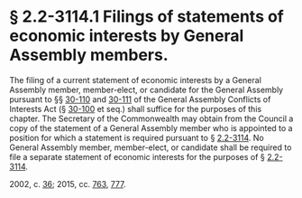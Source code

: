 # § 2.2-3114.1 Filings of statements of economic interests by General Assembly members.

<p>The filing of a current statement of economic interests by a General Assembly member, member-elect, or candidate for the General Assembly pursuant to §§ <a href='http://law.lis.virginia.gov/vacode/30-110/'>30-110</a> and <a href='http://law.lis.virginia.gov/vacode/30-111/'>30-111</a> of the General Assembly Conflicts of Interests Act (§ <a href='http://law.lis.virginia.gov/vacode/30-100/'>30-100</a> et seq.) shall suffice for the purposes of this chapter. The Secretary of the Commonwealth may obtain from the Council a copy of the statement of a General Assembly member who is appointed to a position for which a statement is required pursuant to § <a href='http://law.lis.virginia.gov/vacode/2.2-3114/'>2.2-3114</a>. No General Assembly member, member-elect, or candidate shall be required to file a separate statement of economic interests for the purposes of § <a href='http://law.lis.virginia.gov/vacode/2.2-3114/'>2.2-3114</a>.</p><p>2002, c. <a href='http://lis.virginia.gov/cgi-bin/legp604.exe?021+ful+CHAP0036'>36</a>; 2015, cc. <a href='http://lis.virginia.gov/cgi-bin/legp604.exe?151+ful+CHAP0763'>763</a>, <a href='http://lis.virginia.gov/cgi-bin/legp604.exe?151+ful+CHAP0777'>777</a>.</p>